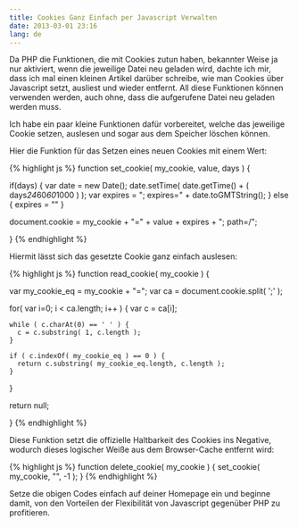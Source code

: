 ```yaml
---
title: Cookies Ganz Einfach per Javascript Verwalten
date: 2013-03-01 23:16
lang: de
---
```


Da PHP die Funktionen, die mit Cookies zutun haben, bekannter Weise ja nur aktiviert, wenn die jeweilige Datei neu geladen wird, dachte ich mir, dass ich mal einen kleinen Artikel darüber schreibe, wie man Cookies über Javascript setzt, ausliest und wieder entfernt. All diese Funktionen können verwenden werden, auch ohne, dass die aufgerufene Datei neu geladen werden muss.

Ich habe ein paar kleine Funktionen dafür vorbereitet, welche das jeweilige Cookie setzen, auslesen und sogar aus dem Speicher löschen können.

Hier die Funktion für das Setzen eines neuen Cookies mit einem Wert:

{% highlight js %}
function set_cookie( my_cookie, value, days ) {

  if(days) {
    var date = new Date();
    date.setTime( date.getTime() + ( days*24*60*60*1000 ) );
    var expires = "; expires=" + date.toGMTString();
  } else {
    expires = ""
  }

  document.cookie = my_cookie + "=" + value + expires + "; path=/";

}
{% endhighlight %}

Hiermit lässt sich das gesetzte Cookie ganz einfach auslesen:

{% highlight js %}
function read_cookie( my_cookie ) {

  var my_cookie_eq = my_cookie + "=";
  var ca = document.cookie.split( ';' );

  for( var i=0; i < ca.length; i++ ) {
    var c = ca[i];

    while ( c.charAt(0) == ' ' ) {
      c = c.substring( 1, c.length );
    }

    if ( c.indexOf( my_cookie_eq ) == 0 ) {
      return c.substring( my_cookie_eq.length, c.length );
    }

  }

  return null;

}
{% endhighlight %}

Diese Funktion setzt die offizielle Haltbarkeit des Cookies ins Negative, wodurch dieses logischer Weiße aus dem Browser-Cache entfernt wird:

{% highlight js %}
function delete_cookie( my_cookie ) {
  set_cookie( my_cookie, "", -1 );
}
{% endhighlight %}

Setze die obigen Codes einfach auf deiner Homepage ein und beginne damit, von den Vorteilen der Flexibilität von Javascript gegenüber PHP zu profitieren.
